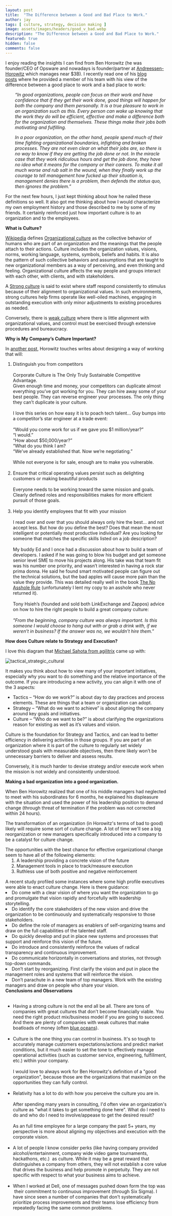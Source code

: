 ```yaml
---
layout: post
title:  "The Difference between a Good and Bad Place to Work."
author: jay
tags: [ culture, strategy, decision making ]
image: assets/images/headers/good_v_bad.webp
description: "The Difference between a Good and Bad Place to Work."
featured: true
hidden: false
comments: false
---
```


<p >I enjoy reading the insights I can find from&nbsp;Ben Horowitz (he was founder/CEO of Opsware and nowadays is founder/partner at&nbsp;<a  href="http://a16z.com/" target="_blank">Andreessen-Horowitz</a>&nbsp;which manages near $3B).&nbsp;I recently read one of his&nbsp;<a  href="http://bhorowitz.com/2012/08/18/a-good-place-to-work/" target="_blank">blog posts</a>&nbsp;where he provided a member of his team with his view of the difference between a good place to work and a bad place to work:</p>
<div style="margin-left: 30px; padding: 0px;">
<p><em>&ldquo;In good organizations, people can focus on their work and have confidence that if they get their work done, good things will happen for both the company and them personally. It is a true pleasure to work in an organization such as this. Every person can wake up knowing that the work they do will be efficient, effective and make a difference both for the organization and themselves. These things make their jobs both motivating and fulfilling.</em></p>
<p><em>In a poor organization, on the other hand, people spend much of their time fighting organizational boundaries, infighting and broken processes. They are not even clear on what their jobs are, so there is no way to know if they are getting the job done or not. In the miracle case that they work ridiculous hours and get the job done, they have no idea what it means for the company or their careers. To make it all much worse and rub salt in the wound, when they finally work up the courage to tell management how fucked up their situation is, management denies there is a problem, then defends the status quo, then ignores the problem.&rdquo;</em></p>
</div>
<p>For the next few hours, I just kept thinking about how he nailed these definitions so well. It also got me thinking about how I would characterize my own employment history and those described to me by some of my friends. It certainly reinforced just how important culture is to an organization and to the employees.</p>
<p ><strong>What is Culture?</strong></p>
<p ><a  href="http://en.wikipedia.org/wiki/Organizational_culture" target="_blank">Wikipedia</a>&nbsp;defines&nbsp;<span style="margin: 0px; padding: 0px; text-decoration: underline;">Organizational culture</span>&nbsp;as the collective behavior of humans who are part of an organization and the meanings that the people attach to their actions. Culture includes the organization values, visions, norms, working language, systems, symbols, beliefs and habits. It is also the pattern of such collective behaviors and assumptions that are taught to new organizational members as a way of perceiving, and even thinking and feeling. Organizational culture affects the way people and groups interact with each other, with clients, and with stakeholders.</p>
<p >A&nbsp;<span style="margin: 0px; padding: 0px; text-decoration: underline;">Strong culture</span>&nbsp;is said to exist where staff respond consistently to stimulus because of their alignment to organizational values. In such environments, strong cultures help firms operate like well-oiled machines, engaging in outstanding execution with only minor adjustments to existing procedures as needed.</p>
<p >Conversely, there is&nbsp;<span style="margin: 0px; padding: 0px; text-decoration: underline;">weak culture</span>&nbsp;where there is little alignment with organizational values, and control must be exercised through extensive procedures and bureaucracy.</p>
<p ><strong>Why is My Company&rsquo;s Culture Important?</strong></p>
<p >In&nbsp;<a  href="http://techcrunch.com/2012/12/17/programming-your-culture/" target="_blank">another post</a>, Horowitz touches writes about designing a way of working that will:</p>
<ol>
<li>Distinguish you from competitors<br /><br />Corporate Culture is The Only Truly Sustainable Competitive Advantage.&nbsp;<br />Given enough time and money, your competitors can duplicate almost everything you&rsquo;ve got working for you. They can hire away some of your best people. They can reverse engineer your processes. The only thing they can&rsquo;t duplicate is your culture.<br /><br />I love this series on how easy it is to poach tech talent... Guy bumps into a competitor&rsquo;s star engineer at a trade event:<br /><br />&ldquo;Would you come work for us if we gave you $1 million/year?&rdquo;<br />&ldquo;I would.&rdquo;<br />&ldquo;How about $50,000/year?&rdquo;<br />&ldquo;What do you think I am?<br />&ldquo;We&rsquo;ve already established that. Now we&rsquo;re negotiating.&rdquo;<br /><br />While not everyone is for sale, enough are to make you vulnerable.<br />&nbsp;</li>
<li>Ensure that critical operating values persist such as delighting customers or making beautiful products<br /><br />Everyone needs to be working toward the same mission and goals. Clearly defined roles and responsibilities makes for more efficient pursuit of those goals.<br />&nbsp;</li>
<li>Help you identify employees that fit with your mission<br /><br />I read over and over that you should always only hire the best&hellip; and not accept less. But how do you define the best? Does that mean the most intelligent or potentially most productive individual? Are you looking for someone that matches the specific skills listed on a job description?<br /><br />My buddy Ed and I once had a discussion about how to build a team of developers. I asked if he was going to blow his budget and get someone senior level SME to move his projects along. His take was that team fit was his number one priority, and wasn&rsquo;t interested in having a rock star prima donna. He said he found smart motivated people can figure out the technical solutions, but the bad apples will cause more pain than the value they provide. This was detailed really well in the book&nbsp;<a  href="http://www.amazon.com/Asshole-Rule-Civilized-Workplace-Surviving/dp/0446698202" target="_blank">The No Asshole Rule</a>&nbsp;(unfortunately I lent my copy to an asshole who never returned it).<br /><br />Tony Hsieh&rsquo;s (founded and sold both LinkExchange and Zappos) advice on how to hire the right people to build a great company culture:<br /><br /><em>"From the beginning, company culture was always important. Is this someone I would choose to hang out with or grab a drink with, if we weren&rsquo;t in business? If the answer was no, we wouldn&rsquo;t hire them."</em></li>
</ol>
<p><strong>How does Culture relate to Strategy and Execution?</strong></p>
<p >I love this diagram that&nbsp;<a  href="http://agilitrix.com/2012/11/tactics-strategy-culture/" target="_blank">Michael Sahota from agilitrix</a>&nbsp;came up with:</p>

<p><img src="{{ site.baseurl }}/assets/images/tactical_strategic_cultural.jpg" alt="tactical_strategic_cultural" /></p>

<p >It makes you think about how to view many of your important initiatives, especially why you want to do something and the relative importance of the outcome. If you are introducing a new activity, you can align it with one of the 3 aspects:</p>
<ul>
<li>Tactics &ndash; &ldquo;How do we work?&rdquo; is about day to day practices and process elements. These are things that a team or organization can adopt.</li>
<li>Strategy &ndash; &ldquo;What do we want to achieve&rdquo; is about aligning the company around key goals and initiatives.</li>
<li>Culture &ndash; &ldquo;Who do we want to be?&rdquo; is about clarifying the organizations reason for existing as well as it&rsquo;s values and vision.</li>
</ul>
<p >Culture is the foundation for Strategy and Tactics, and can lead to better efficiency in delivering activities in those groups. If you are part of an organization where it is part of the culture to regularly set widely understood goals with measurable objectives, then there likely won&rsquo;t be unnecessary barriers to deliver and assess results.</p>
<p >Conversely, it is much harder to devise strategy and/or execute work when the mission is not widely and consistently understood.</p>
<p ><strong>Making a bad&nbsp;</strong><strong>organization&nbsp;</strong><strong>into a good organization.</strong></p>
<p >When Ben Horowitz realized that one of his middle managers had neglected to meet with his subordinates for 6 months, he explained his displeasure with the situation and used the power of his leadership position to demand change (through threat of termination if the problem was not corrected within 24 hours).</p>
<p >The transformation of an organization (in Horowitz's terms of bad to good) likely will require some sort of culture change. A lot of time we'll see a big reorganization or new managers specifically&nbsp;introduced into a company to be a catalyst for culture change.</p>
<div>The opportunities with the best chance for effective organizational change seem to have all of the following elements:</div>
<div><ol style="margin: 0px 0px 15px 35px; padding: 0px;">
<li>A leadership providing a concrete vision of the future</li>
<li>Management tools in place to track/measure execution</li>
<li>Ruthless use of both positive and negative reinforcement</li>
</ol></div>
<div>A recent study profiled some instances where some high profile executives were able to enact culture change. Here is there guidance:</div>
<div>
<div>
<ul">
<li>Do come with a clear vision of where you want the organization to go and promulgate that vision rapidly and forcefully with leadership storytelling.</li>
<li>Do identify the core stakeholders of the new vision and drive the organization to be continuously and systematically responsive to those stakeholders.</li>
<li>Do define the role of managers as enablers of self-organizing teams and draw on the full capabilities of the talented staff.</li>
<li>Do quickly develop and put in place new systems and processes that support and reinforce this vision of the future.</li>
<li>Do introduce and consistently reinforce the values of radical transparency and continuous improvement.</li>
<li>Do communicate horizontally in conversations and stories, not through top-down commands.</li>
<li>Don&rsquo;t start by reorganizing. First clarify the vision and put in place the management roles and systems that will reinforce the vision.</li>
<li>Don&rsquo;t parachute in a new team of top managers. Work with the existing managers and draw on people who share your vision.</li>
</ul>
</div>
</div>
<div><strong>Conclusions and Observations</strong></div>
<div>&nbsp;</div>
<div>
<ul>
<li>
<div>Having a strong culture is not the end all be all. There are tons of companies with great cultures that don't become financially viable. You need the right product mix/business model if you are going to succeed. And there are plenty of companies with weak cultures that make boatloads of money (often&nbsp;<a  href="http://www.jaygrossman.com/post/2012/09/06/Are-You-Swimming-in-a-Red-or-Blue-Ocean.aspx">blue oceans</a>).</div>
<div>&nbsp;&nbsp;</div>
</li>
<li>Culture is the one thing you can control in business. It's so tough to accurately manage customers expectations/actions and predict market conditions, but it much easier to set the tone to effectively manage operational activities (such as customer service, engineering, fulfillment, etc.) within your company.<br /><br />
<div>I would love to always work for Ben Horowitz's definition of a "good organization", because those are the organizations that maximize on the opportunities they can fully control.</div>
<div>&nbsp;&nbsp;</div>
</li>
<li>Relativity has a lot to do with how you perceive the culture you are in.<br /><br />After spending many years in consulting, I'd often view an organization's culture as "what it takes to get something done here". What do I need to do and who do I need to involve/appease to get the desired result?&nbsp;<br /><br />As an full time employee for a large company the past 5+ years, my perspective is more about aligning my objectives and execution with the corporate vision.<br />&nbsp;</li>
<li>A lot of people I know consider perks (like having company provided alcohol/entertainment, company wide video game tournaments, hackathons, etc.)&nbsp; as culture. While it may be a great reward that distinguishes a company from others, they&nbsp;will not establish a core value that drives the business and help promote in perpetuity. They are not specific with respect to what your business aims to achieve.<br />&nbsp;&nbsp;</li>
<li>When I worked at Dell, one of messages pushed down form the top was &nbsp;their commitment to continuous improvement (through Six Sigma). I have since seen a number of companies that don't systematically prioritize process improvements and their teams lose efficiency from repeatedly facing the same common problems.</li>
</ul>
</div>